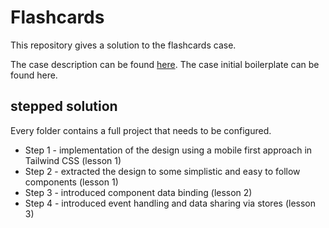 # Flashcards

This repository gives a solution to the flashcards case.

The case description can be found [here](https://www.notion.so/mmic/Case-study-Flash-cards-70f23a0fbadb4753889195c80417059f?pvs=4).
The case initial boilerplate can be found here.

## stepped solution

Every folder contains a full project that needs to be configured.

- Step 1 - implementation of the design using a mobile first approach in Tailwind CSS (lesson 1)
- Step 2 - extracted the design to some simplistic and easy to follow components (lesson 1)
- Step 3 - introduced component data binding (lesson 2)
- Step 4 - introduced event handling and data sharing via stores (lesson 3)
  